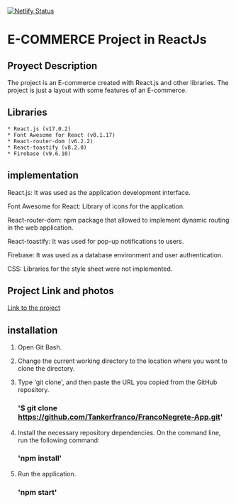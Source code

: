 [![Netlify Status](https://api.netlify.com/api/v1/badges/2de0f80c-78cd-43fd-9d40-621bcac1210f/deploy-status)](https://app.netlify.com/sites/courageous-creponne-a0de0c/deploys)

# E-COMMERCE Project in ReactJs

## Proyect Description

The project is an E-commerce created with React.js and other libraries. The project is just a layout with some features of an E-commerce.

## Libraries

    * React.js (v17.0.2)
    * Font Awesome for React (v0.1.17)
    * React-router-dom (v6.2.2)
    * React-toastify (v8.2.0)
    * Firebase (v9.6.10)

## implementation
React.js: It was used as the application development interface.

Font Awesome for React: Library of icons for the application.

React-router-dom: npm package that allowed to implement dynamic routing in the web application.

React-toastify: It was used for pop-up notifications to users.

Firebase: It was used as a database environment and user authentication.

CSS: Libraries for the style sheet were not implemented.

## Project Link and photos
[Link to the project](https://courageous-creponne-a0de0c.netlify.app/)

## installation

1. Open Git Bash.

2. Change the current working directory to the location where you want to clone the directory.

3. Type 'git clone', and then paste the URL you copied from the GitHub repository.
    ### '$ git clone https://github.com/Tankerfranco/FrancoNegrete-App.git'

4. Install the necessary repository dependencies. On the command line, run the following command:
   ### 'npm install'

5. Run the application.
    ### 'npm start'
